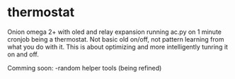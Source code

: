# thermostat
Onion omega 2+ with oled and relay expansion running ac.py on 1 minute cronjob being a thermostat. Not basic old on/off, not pattern learning from what you do with it. This is about optimizing and more intelligently tunring it on and off.

Comming soon:
-random helper tools (being refined)
